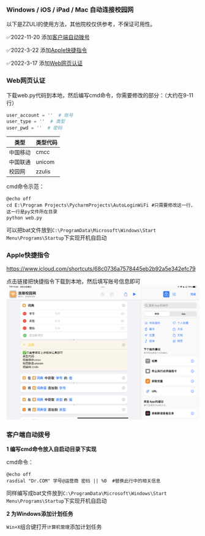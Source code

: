 ### Windows / iOS / iPad / Mac 自动连接校园网

以下是ZZULI的使用方法，其他院校仅供参考，不保证可用性。

✅2022-11-20 添加[客户端自动拨号](#客户端自动拨号)

✅2022-3-22 添加[Apple快捷指令](#Apple快捷指令)

✅2022-3-17 添加[Web网页认证](#Web网页认证)

### Web网页认证

下载web.py代码到本地，然后编写cmd命令，你需要修改的部分：（大约在9-11行）

```python
user_account = ''  # 账号
user_type = ''  # 类型
user_pwd = ''  # 密码
```

| 类型     | 类型代码 |
| -------- | :------- |
| 中国移动 | cmcc     |
| 中国联通 | unicom   |
| 校园网   | zzulis   |

cmd命令示范：

```shell
@echo off
cd E:\Program Projects\PycharmProjects\AutoLoginWiFi #只需要修改这一行，这一行是py文件所在目录
python web.py
```

可以把bat文件放到`C:\ProgramData\Microsoft\Windows\Start Menu\Programs\Startup`下实现开机自启动

### Apple快捷指令

https://www.icloud.com/shortcuts/68c0736a7578445eb2b92a5e342efc79

点击链接把快捷指令下载到本地，然后填写账号信息即可
![img.png](img\img.png)

### 客户端自动拨号

**1 编写cmd命令放入自启动目录下实现**

cmd命令：

```shell
@echo off 
rasdial "Dr.COM" 学号@运营商 密码 || %0  #替换此行中的相关信息
```

同样编写成bat文件放到`C:\ProgramData\Microsoft\Windows\Start Menu\Programs\Startup`下实现开机自启动

**2 为Windows添加计划任务**

`Win+X`组合键打开`计算机管理`添加计划任务